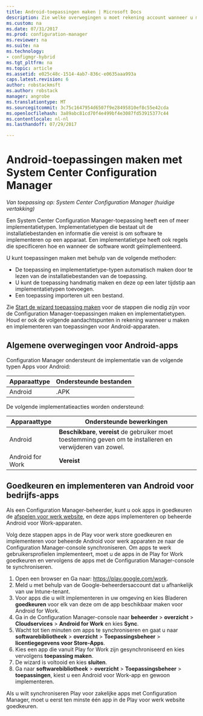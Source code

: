 ```yaml
---
title: Android-toepassingen maken | Microsoft Docs
description: Zie welke overwegingen u moet rekening account wanneer u maken en implementeren van toepassingen voor Android-apparaten.
ms.custom: na
ms.date: 07/31/2017
ms.prod: configuration-manager
ms.reviewer: na
ms.suite: na
ms.technology:
- configmgr-hybrid
ms.tgt_pltfrm: na
ms.topic: article
ms.assetid: e025c48c-1514-4ab7-836c-e0635aaa993a
caps.latest.revision: 6
author: robstackmsft
ms.author: robstack
manager: angrobe
ms.translationtype: MT
ms.sourcegitcommit: 3c75c1647954d6507f9e28495810ef8c55e42cda
ms.openlocfilehash: 3a89abc81cd70f4e499bf4e3087fd53915377c44
ms.contentlocale: nl-nl
ms.lasthandoff: 07/29/2017

---
```

# <a name="create-android-applications-with-system-center-configuration-manager"></a>Android-toepassingen maken met System Center Configuration Manager

*Van toepassing op: System Center Configuration Manager (huidige vertakking)*

Een System Center Configuration Manager-toepassing heeft een of meer implementatietypen. Implementatietypen die bestaat uit de installatiebestanden en informatie die vereist is om software te implementeren op een apparaat. Een implementatietype heeft ook regels die specificeren hoe en wanneer de software wordt geïmplementeerd.  

 U kunt toepassingen maken met behulp van de volgende methoden:  

-   De toepassing en implementatietype-typen automatisch maken door te lezen van de installatiebestanden van de toepassing.  
-   U kunt de toepassing handmatig maken en deze op een later tijdstip aan implementatietypen toevoegen.  
-   Een toepassing importeren uit een bestand.  

Zie [Start de wizard toepassing maken](../../apps/deploy-use/create-applications.md#start-the-create-application-wizard) voor de stappen die nodig zijn voor de Configuration Manager-toepassingen maken en implementatietypen. Houd er ook de volgende aandachtspunten in rekening wanneer u maken en implementeren van toepassingen voor Android-apparaten.  

## <a name="general-considerations-for-android-apps"></a>Algemene overwegingen voor Android-apps

Configuration Manager ondersteunt de implementatie van de volgende typen Apps voor Android:

|Apparaattype|Ondersteunde bestanden|
|-|-|
|Android|.APK|

De volgende implementatieacties worden ondersteund:

|Apparaattype|Ondersteunde bewerkingen|
|-|-|
|Android|**Beschikbare**, **vereist** de gebruiker moet toestemming geven om te installeren en verwijderen van zowel.|
|Android for Work | **Vereist** |

## <a name="approve-and-deploy-android-for-work-apps"></a>Goedkeuren en implementeren van Android voor bedrijfs-apps
Als een Configuration Manager-beheerder, kunt u ook apps in goedkeuren de [afspelen voor werk website](https://play.google.com/work), en deze apps implementeren op beheerde Android voor Work-apparaten.

Volg deze stappen apps in de Play voor werk store goedkeuren en implementeren voor beheerde Android voor werk apparaten ze naar de Configuration Manager-console synchroniseren. Om apps te werk gebruikersprofielen implementeert, moet u de apps in de Play for Work goedkeuren en vervolgens de apps met de Configuration Manager-console te synchroniseren.

1. Open een browser en Ga naar: https://play.google.com/work.
2. Meld u met behulp van de Google-beheerdersaccount dat u afhankelijk van uw Intune-tenant.
3. Voor apps die u wilt implementeren in uw omgeving en kies Bladeren **goedkeuren** voor elk van deze om de app beschikbaar maken voor Android for Work.
4. Ga in de Configuration Manager-console naar **beheerder** > **overzicht** > **Cloudservices** > **Android for Work** en kies **Sync**.
5. Wacht tot tien minuten om apps te synchroniseren en gaat u naar **softwarebibliotheek** > **overzicht** > **Toepassingsbeheer** > **licentiegegevens voor Store-Apps**.
6. Kies een app die vanuit Play for Work zijn gesynchroniseerd en kies vervolgens **toepassing maken**.
7. De wizard is voltooid en kies **sluiten**.
8. Ga naar **softwarebibliotheek** > **overzicht** > **Toepassingsbeheer** > **toepassingen**, kiest u een Android voor Work-app en gewoon implementeren.

Als u wilt synchroniseren Play voor zakelijke apps met Configuration Manager, moet u eerst ten minste één app in de Play voor werk website goedkeuren.

